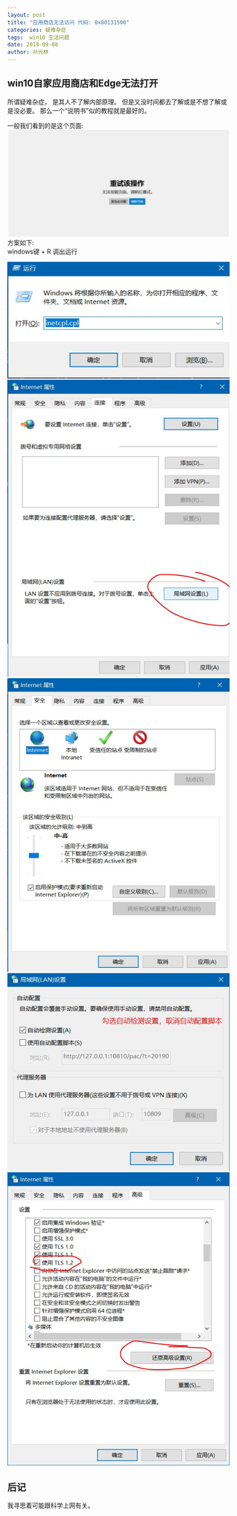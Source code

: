 ```yaml
---
layout: post
title: "应用商店无法访问 代码: 0x80131500"
categories: 疑难杂症
tags:  win10 生活问题
date: 2019-09-08
author: 孙光林
---
```



## win10自家应用商店和Edge无法打开

所谓疑难杂症， 是其人不了解内部原理。 但是又没时间都去了解或是不想了解或是没必要。 那么一个“说明书”似的教程就是最好的。 

一般我们看到的是这个页面:
![Image Text](https://raw.githubusercontent.com/MuXTing/MuXTing.github.io/master/pic/Win10相关应用无法打开问题/1.jpg)
方案如下:  
windows键 + R 调出运行  

![Image Text](https://raw.githubusercontent.com/MuXTing/MuXTing.github.io/master/pic/Win10相关应用无法打开问题/a.jpg)
![Image Text](https://raw.githubusercontent.com/MuXTing/MuXTing.github.io/master/pic/Win10相关应用无法打开问题/b.jpg)
![Image Text](https://raw.githubusercontent.com/MuXTing/MuXTing.github.io/master/pic/Win10相关应用无法打开问题/c.1.jpg)
![Image Text](https://raw.githubusercontent.com/MuXTing/MuXTing.github.io/master/pic/Win10相关应用无法打开问题/c.jpg)
![Image Text](https://raw.githubusercontent.com/MuXTing/MuXTing.github.io/master/pic/Win10相关应用无法打开问题/d.jpg)

## 后记
我寻思着可能跟科学上网有关。 
